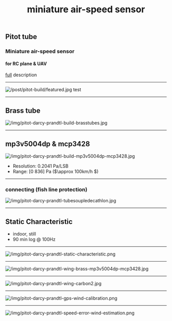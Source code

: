 ﻿---
title: miniature air-speed sensor

sitemap:
  priority: 0.5

slides:
  # Choose a theme from https://github.com/hakimel/reveal.js#theming
  theme: black  # Reveal JS theme name
  highlight_style: dracula  # Highlight JS theme name
  
  #slide_number: true
  progress: true 
  transition: zoom
  transition_speed: fast
  history: false

  defaultTiming: 120
  mouseWheel: true

  previewLinks: true

  backgroundTransition: fade
  
#markup: mmark 

---

## Pitot tube

### Miniature air-speed sensor
#### for RC plane & UAV

[full](/post/pitot-build) description
 
---

![/post/pitot-build/featured.jpg](/post/pitot-build/featured.jpg)
test

---
## Brass tube

![/img/pitot-darcy-prandtl-build-brasstubes.jpg](/img/pitot-darcy-prandtl-build-brasstubes.jpg)

---
## mp3v5004dp & mcp3428

![/img/pitot-darcy-prandtl-build-mp3v5004dp-mcp3428.jpg](/img/pitot-darcy-prandtl-build-mp3v5004dp-mcp3428.jpg)

- Resolution: 0.2041 Pa/LSB
- Range: [0 836] Pa ($\approx 100km/h $)

---
### connecting (fish line protection)

![/img/pitot-darcy-prandtl-tubesoupledecathlon.jpg](/img/pitot-darcy-prandtl-tubesoupledecathlon.jpg)

---

## Static Characteristic

- indoor, still
- 90 min log @ 100Hz

---

![/img/pitot-darcy-prandtl-static-characteristic.png](/img/pitot-darcy-prandtl-static-characteristic.png)<!-- .element height="50%" width="50%" -->

---

![/img/pitot-darcy-prandtl-wing-brass-mp3v5004dp-mcp3428.jpg](/img/pitot-darcy-prandtl-wing-brass-mp3v5004dp-mcp3428.jpg)

---

![/img/pitot-darcy-prandtl-wing-carbon2.jpg](/img/pitot-darcy-prandtl-wing-carbon2.jpg)

---

![/img/pitot-darcy-prandtl-gps-wind-calibration.png](/img/pitot-darcy-prandtl-gps-wind-calibration.png)

---

![/img/pitot-darcy-prandtl-speed-error-wind-estimation.png](/img/pitot-darcy-prandtl-speed-error-wind-estimation.png)

